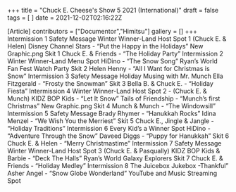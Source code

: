 +++
title = "Chuck E. Cheese's Show 5 2021 (International)"
draft = false
tags = [ ]
date = 2021-12-02T02:16:22Z

[Article]
contributors = ["Documentor","Himitsu"]
gallery = []
+++
Intermission 1
Safety Message
Winter Winner-Land Host Spot 1 (Chuck E. & Helen)
Disney Channel Stars - “Put the Happy in the Holidays”
New Graphic.png Skit 1
Chuck E. & Friends - “The Holiday Party”
Intermission 2
Winter Winner-Land Menu Spot
HiDino - “The Snow Song”
Ryan’s World Fan Fest Watch Party
Skit 2
Helen Henny - “All I Want for Christmas is Snow”
Intermission 3
Safety Message
Holiday Musing with Mr. Munch
Ella Fitzgerald - “Frosty the Snowman”
Skit 3
Bella B. & Chuck E. - “Holiday Fiesta”
Intermission 4
Winter Winner-Land Host Spot 2 - (Chuck E. & Munch)
KIDZ BOP Kids - “Let It Snow”
Tails of Friendship - “Munch’s first Christmas”
New Graphic.png Skit 4
Munch & Munch - “The Windowsill”
Intermission 5
Safety Message
Brady Rhymer - “Hanukkah Rocks”
Idina Menzel - “We Wish You the Merriest”
Skit 5
Chuck E., Jingle & Jangle - “Holiday Traditions”
Intermission 6
Every Kid’s a Winner Spot
HiDino - “Adventure Through the Snow”
Daveed Diggs - “Puppy for Hanukkah”
Skit 6
Chuck E. & Helen - “Merry Christmastime”
Intermission 7
Safety Message
Winter Winner-Land Host Spot 3 (Chuck E. & Pasqually)
KIDZ BOP Kids & Barbie - “Deck The Halls”
Ryan’s World Galaxy Explorers
Skit 7
Chuck E. & Friends - “Holiday Medley”
Intermission 8
The Juicebox Jukebox -Thankful”
Asher Angel - “Snow Globe Wonderland”
YouTube and Music Streaming Spot